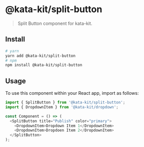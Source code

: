 # @kata-kit/split-button

> Split Button component for kata-kit.

## Install

```sh
# yarn
yarn add @kata-kit/split-button
# npm
npm install @kata-kit/split-button
```

## Usage

To use this component within your React app, import as follows:

```javascript
import { SplitButton } from '@kata-kit/split-button';
import { DropdownItem } from '@kata-kit/dropdown';

const Component = () => (
  <SplitButton title="Publish" color="primary">
    <DropdownItem>Dropdown Item 1</DropdownItem>
    <DropdownItem>Dropdoen Item 2</DropdownItem>
  </SplitButton>
);
```
